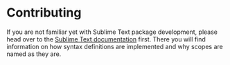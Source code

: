 # Contributing

If you are not familiar yet with Sublime Text package development, please head over to the [Sublime Text documentation](https://www.sublimetext.com/docs/index.html) first.
There you will find information on how syntax definitions are implemented and why scopes are named as they are.